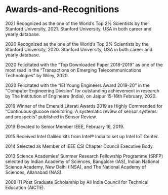 # Awards-and-Recognitions


   2021      Recognized as the one of the World’s Top 2% Scientists by the Stanford University, 2021. Stanford University, USA in both career and yearly database.
   
   2020      Recognized as the one of the World’s Top 2% Scientists by the Stanford University, 2020. Stanford University, USA in both career and yearly database.
                 
   2020      Felicitated with the “Top Downloaded Paper 2018-2019” as one of the most read in the “Transactions on Emerging Telecommunications Technologies” by Wiley, 2020.

   2020      Felicitated with the “IEI Young Engineers Award 2019-20” in the “Computer Engineering Division” for outstanding achievement in research by The Institution of Engineers (India), on Jaipur 15-16th February, 2020.

   2019      Winner of the Emerald Literati Awards 2019 as Highly Commended for “Continuous glucose monitoring: A systematic review of sensor systems and prospects” published in Sensor Review.
  
2019        Elevated to Senior Member IEEE, February 16, 2019.

2015        Received Intel Galileo kits from Intel® India to set up Intel IoT Center.

2014        Selected as Member of IEEE CSI Chapter Council Executive Body.

2013        Science Academies’ Summer Research Fellowship Programme (SRFP) selected by Indian Academy of Sciences, Bangalore (IAS), Indian National Science Academy, New Delhi (INSA), and The National Academy of Sciences, Allahabad (NAS).

2009-11 Post Graduate Scholarship by All India Council for Technical Education (AICTE).
